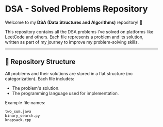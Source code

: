 # DSA - Solved Problems Repository

Welcome to my **DSA (Data Structures and Algorithms)** repository! 🎉  

This repository contains all the DSA problems I’ve solved on platforms like [LeetCode](https://leetcode.com/) and others. Each file represents a problem and its solution, written as part of my journey to improve my problem-solving skills.

---

## 📂 Repository Structure

All problems and their solutions are stored in a flat structure (no categorization). Each file includes:
- The problem's solution.
- The programming language used for implementation.

Example file names:
```plaintext
two_sum.java
binary_search.py
knapsack.cpp
